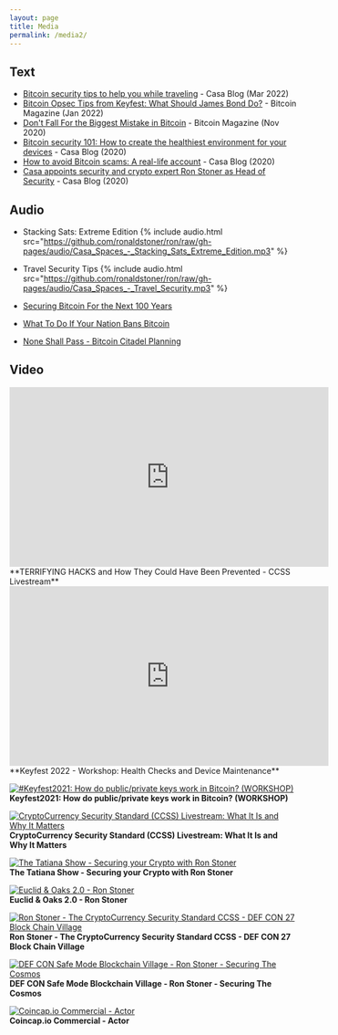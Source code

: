 ```yaml
---
layout: page
title: Media
permalink: /media2/
---
```


## Text
 - [Bitcoin security tips to help you while traveling](https://blog.keys.casa/travel-tips-for-bitcoin-security/) - Casa Blog (Mar 2022)
 - [Bitcoin Opsec Tips from Keyfest: What Should James Bond Do?](https://bitcoinmagazine.com/culture/james-bond-learning-bitcoin-opsec-tips) - Bitcoin Magazine (Jan 2022)
 - [Don't Fall For the Biggest Mistake in Bitcoin](https://bitcoinmagazine.com/culture/dont-fall-for-the-biggest-mistake-in-bitcoin) - Bitcoin Magazine (Nov 2020)
 - [Bitcoin security 101: How to create the healthiest environment for your devices](https://blog.keys.casa/bitcoin-security-101-how-to-create-the-healthiest-environment-for-your-devices/) - Casa Blog (2020)
 - [How to avoid Bitcoin scams: A real-life account](https://blog.keys.casa/how-to-avoid-bitcoin-scams/) - Casa Blog (2020)
 - [Casa appoints security and crypto expert Ron Stoner as Head of Security](https://blog.keys.casa/casa-appoints-security-and-crypto-expert-ron-stoner-as-head-of-security/) - Casa Blog (2020)
       

## Audio
- Stacking Sats: Extreme Edition 
{% include audio.html src="https://github.com/ronaldstoner/ron/raw/gh-pages/audio/Casa_Spaces_-_Stacking_Sats_Extreme_Edition.mp3" %}

- Travel Security Tips
{% include audio.html src="https://github.com/ronaldstoner/ron/raw/gh-pages/audio/Casa_Spaces_-_Travel_Security.mp3" %}

- [Securing Bitcoin For the Next 100 Years](https://github.com/ronaldstoner/ron/raw/gh-pages/audio/Casa_Spaces_-_Bitcoin_Security_The_Next_100_Years.mp3)
- [What To Do If Your Nation Bans Bitcoin](https://github.com/ronaldstoner/ron/raw/gh-pages/audio/Casa_Spaces_-_What_to_do_if_Your_Nation_Bans_Bitcoin.mp3)
- [None Shall Pass - Bitcoin Citadel Planning](https://github.com/ronaldstoner/ron/raw/gh-pages/audio/Casa_Spaces_None_Shall_Pass_-_Building_Bitcoin_Citadels.mp3)


## Video
<iframe width="560" height="315" src="https://www.youtube.com/embed/w0vnmHSXxDU" title="YouTube video player" frameborder="0" allow="accelerometer; autoplay; clipboard-write; encrypted-media; gyroscope; picture-in-picture" allowfullscreen></iframe>
**TERRIFYING HACKS and How They Could Have Been Prevented - CCSS Livestream**

<iframe width="560" height="315" src="https://www.youtube.com/embed/6-cXaJgJqW0" title="YouTube video player" frameborder="0" allow="accelerometer; autoplay; clipboard-write; encrypted-media; gyroscope; picture-in-picture" allowfullscreen></iframe>
**Keyfest 2022 - Workshop: Health Checks and Device Maintenance**



[![#Keyfest2021: How do public/private keys work in Bitcoin? (WORKSHOP)](https://img.youtube.com/vi/aPaUDfxcqrQ/0.jpg)](https://www.youtube.com/watch?v=aPaUDfxcqrQ)  
**Keyfest2021: How do public/private keys work in Bitcoin? (WORKSHOP)**

[![CryptoCurrency Security Standard (CCSS) Livestream: What It Is and Why It Matters](https://img.youtube.com/vi/qB1CMJHa5jc/0.jpg)](https://www.youtube.com/watch?v=qB1CMJHa5jc)  
**CryptoCurrency Security Standard (CCSS) Livestream: What It Is and Why It Matters**

[![The Tatiana Show - Securing your Crypto with Ron Stoner](https://img.youtube.com/vi/LAITIT8Rnys/0.jpg)](https://www.youtube.com/watch?v=LAITIT8Rnys)  
**The Tatiana Show - Securing your Crypto with Ron Stoner**

[![Euclid & Oaks 2.0 - Ron Stoner](https://img.youtube.com/vi/Qx8tE9_eqWU/0.jpg)](https://www.youtube.com/watch?v=Qx8tE9_eqWU)  
**Euclid & Oaks 2.0 - Ron Stoner**

[![Ron Stoner - The CryptoCurrency Security Standard CCSS - DEF CON 27 Block Chain Village](https://img.youtube.com/vi/Xxabakco6cE/0.jpg)](https://www.youtube.com/watch?v=Xxabakco6cE)  
**Ron Stoner - The CryptoCurrency Security Standard CCSS - DEF CON 27 Block Chain Village**

[![DEF CON Safe Mode Blockchain Village - Ron Stoner - Securing The Cosmos](https://img.youtube.com/vi/Blc5CsXkQmg/0.jpg)](https://www.youtube.com/watch?v=Blc5CsXkQmg)  
**DEF CON Safe Mode Blockchain Village - Ron Stoner - Securing The Cosmos**

[![Coincap.io Commercial - Actor](https://img.youtube.com/vi/PV71ag6Rojw/0.jpg)](https://www.youtube.com/watch?v=PV71ag6Rojw)  
**Coincap.io Commercial - Actor**
